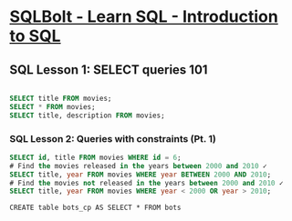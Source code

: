 # [SQLBolt - Learn SQL - Introduction to SQL](https://sqlbolt.com/)

## SQL Lesson 1: SELECT queries 101

```sql

SELECT title FROM movies;
SELECT * FROM movies;
SELECT title, description FROM movies;

```

### SQL Lesson 2: Queries with constraints (Pt. 1)

```sql
SELECT id, title FROM movies WHERE id = 6;
# Find the movies released in the years between 2000 and 2010 ✓
SELECT title, year FROM movies WHERE year BETWEEN 2000 AND 2010;
# Find the movies not released in the years between 2000 and 2010 ✓
SELECT title, year FROM movies WHERE year < 2000 OR year > 2010;

```


```
CREATE table bots_cp AS SELECT * FROM bots
```
